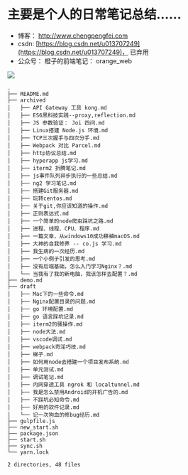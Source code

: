 
# 主要是个人的日常笔记总结……

* 博客： http://www.chengpengfei.com
* csdn: [https://blog.csdn.net/u013707249](https://blog.csdn.net/u013707249)， 已弃用
* 公众号： 橙子的前端笔记： orange_web

![](http://ww1.sinaimg.cn/large/86c7c947gy1fsqy439zlyj20760760t6.jpg)

```
.
├── README.md
├── archived
│   ├── API Gateway 工具 kong.md
│   ├── ES6黑科技实践--proxy,reflection.md
│   ├── JS 参数验证： Joi 四问.md
│   ├── Linux搭建 Node.js 环境.md
│   ├── TCP三次握手与四次分手.md
│   ├── Webpack 对比 Parcel.md
│   ├── http协议总结.md
│   ├── hyperapp js学习.md
│   ├── iterm2 折腾笔记.md
│   ├── js事件队列异步执行的一些总结.md
│   ├── ng2 学习笔记.md
│   ├── 搭建Git服务器.md
│   ├── 玩转centos.md
│   ├── 关于git,你应该知道的操作.md
│   ├── 正则表达式.md
│   ├── 一个简单的node爬虫踩坑之路.md
│   ├── 进程、线程、CPU、程序.md
│   ├── 一篇文章，从windows10成功移植macOS.md
│   ├── 大神的自我修养 -- co.js 学习.md
│   ├── 我生病的一次经历.md
│   ├── 一个小例子引发的思考.md
│   ├── 没有后端基础，怎么入门学习Nginx？.md
│   └── 当我有了我的新电脑，我该怎样去配置？.md
├── demo.md
├── draft
│   ├── Mac下的一些命令.md
│   ├── Nginx配置目录的问题.md
│   ├── go 环境配置.md
│   ├── go 语言踩坑记录.md
│   ├── iterm2的骚操作.md
│   ├── node大法.md
│   ├── vscode调试.md
│   ├── webpack奇淫巧技.md
│   ├── 梯子.md
│   ├── 如何用node去搭建一个项目发布系统.md
│   ├── 单元测试.md
│   ├── 调试笔记.md
│   ├── 内网穿透工具 ngrok 和 localtunnel.md
│   ├── 我是怎么禁用Android的开机广告的.md
│   ├── 不踩坑必知命令.md
│   ├── 好用的软件记录.md
│   └── 记一次狗血的修bug经历.md
├── gulpfile.js
├── new_start.sh
├── package.json
├── start.sh
├── sync.sh
└── yarn.lock

2 directories, 48 files
